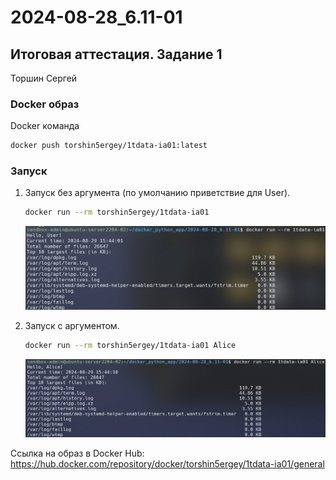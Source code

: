 # 2024-08-28_6.11-01

## Итоговая аттестация. Задание 1
Торшин Сергей

### Docker образ
Docker команда
```bash
docker push torshin5ergey/1tdata-ia01:latest
```

### Запуск 
1. Запуск без аргумента (по умолчанию приветствие для User).
    ```bash
    docker run --rm torshin5ergey/1tdata-ia01
    ```
    ![](screenshot_01.jpg)

2. Запуск с аргументом.
    ```bash
    docker run --rm torshin5ergey/1tdata-ia01 Alice
    ```
    ![](screenshot_02.jpg)

Ссылка на образ в Docker Hub: https://hub.docker.com/repository/docker/torshin5ergey/1tdata-ia01/general
